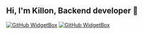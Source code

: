 ## Hi, I'm Killon, Backend developer 👋

[![GitHub WidgetBox](https://github-widgetbox.vercel.app/api/skills?languages=js,python,html,css)](https://github.com/Jurredr/github-widgetbox)
[![GitHub WidgetBox](https://github-widgetbox.vercel.app/api/skills?software=linux,vscode)](https://github.com/Jurredr/github-widgetbox)
